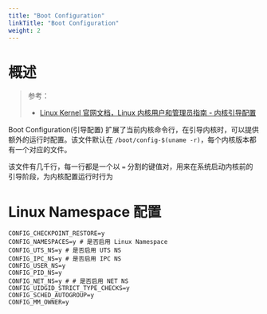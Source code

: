 ```yaml
---
title: "Boot Configuration"
linkTitle: "Boot Configuration"
weight: 2
---
```


# 概述

> 参考：
> 
> - [Linux Kernel 官网文档，Linux 内核用户和管理员指南 - 内核引导配置](https://www.kernel.org/doc/html/latest/admin-guide/bootconfig.html)

Boot Configuration(引导配置) 扩展了当前内核命令行，在引导内核时，可以提供额外的运行时配置。该文件默认在 `/boot/config-$(uname -r)`，每个内核版本都有一个对应的文件。

该文件有几千行，每一行都是一个以 `=` 分割的键值对，用来在系统启动内核前的引导阶段，为内核配置运行时行为

# Linux Namespace 配置

```
CONFIG_CHECKPOINT_RESTORE=y
CONFIG_NAMESPACES=y # 是否启用 Linux Namespace
CONFIG_UTS_NS=y # 是否启用 UTS NS
CONFIG_IPC_NS=y # 是否启用 IPC NS
CONFIG_USER_NS=y
CONFIG_PID_NS=y
CONFIG_NET_NS=y # # 是否启用 NET NS
CONFIG_UIDGID_STRICT_TYPE_CHECKS=y
CONFIG_SCHED_AUTOGROUP=y
CONFIG_MM_OWNER=y
```
